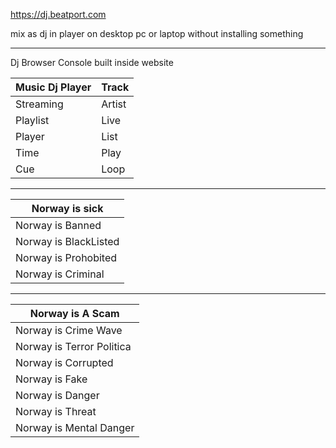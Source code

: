https://dj.beatport.com

mix as dj in player on desktop pc or laptop
without installing something

--------

Dj Browser Console
built inside website


| Music Dj Player | Track |
|-----------------| ------|
| Streaming       | Artist |
| Playlist        | Live |
| Player          | List |
| Time            | Play |
| Cue             | Loop |


--------------------

| Norway is sick | 
| ---------------|
| Norway is Banned |
| Norway is BlackListed |
| Norway is Prohobited |
| Norway is Criminal |


-----------------

| Norway is A Scam | 
| ---------------|
| Norway is Crime Wave |
| Norway is Terror Politica |
| Norway is Corrupted |
| Norway is Fake  |
| Norway is Danger |
| Norway is Threat |
| Norway is Mental Danger |


